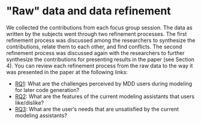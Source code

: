 # "Raw" data and data refinement
We collected the contributions from each focus group session. The data as written by the subjects went through two refinement processes. The first refinement process was discussed among the researchers to synthesize the contributions, relate them to each other, and find conflicts. The second refinement process was discussed again with the researchers to further synthesize the contributions for presenting results in the paper (see Section 4). 
You can review each refinement process from the raw data to the way it was presented in the paper at the following links: 
* [RQ1](https://github.com/DavidMosquera/RCIS2022-Focus-Group-Data/tree/main/raw-data/RQ1): What are the challenges perceived by MDD users during modeling for later code generation?  
* [RQ2](https://github.com/DavidMosquera/RCIS2022-Focus-Group-Data/tree/main/raw-data/RQ2): What are the features of the current modeling assistants that users like/dislike? 
* [RQ3](https://github.com/DavidMosquera/RCIS2022-Focus-Group-Data/tree/main/raw-data/RQ3): What are the user’s needs that are unsatisfied by the current modeling assistants?
